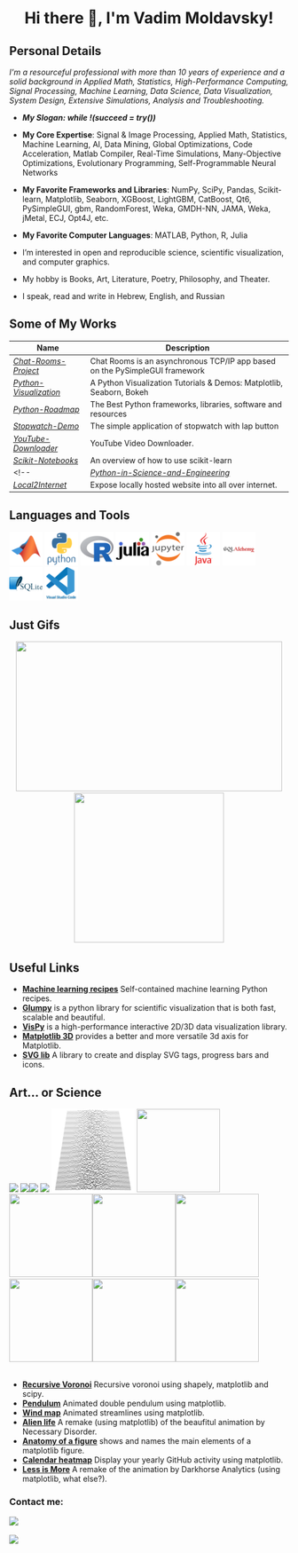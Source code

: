 <!--
**vasja34/vasja34** is a ✨ _special_ ✨ repository because its `README.md` (this file) appears on your GitHub profile.

Here are some ideas to get you started:

- 🔭 I’m currently working on ...
- 🌱 I’m currently learning ...
- 👯 I’m looking to collaborate on ...
- 🤔 I’m looking for help with ...
- 💬 Ask me about ...
- 📫 How to reach me: ...
- 😄 Pronouns: ...
- ⚡ Fun fact: ...
-->

<h1 align="center">Hi there 👋, I'm Vadim Moldavsky!</h1>

## Personal Details


*I'm a resourceful professional with more than 10 years of experience and a solid background in Applied Math, Statistics, High-Performance Computing, Signal Processing, Machine Learning, Data Science, Data Visualization, System Design, Extensive Simulations, Analysis and Troubleshooting.*

- ***My Slogan: while !(succeed = try())***

- **My Core Expertise**: Signal & Image Processing, Applied Math, Statistics, Machine Learning, AI, Data Mining, Global Optimizations, Code Acceleration, Matlab Compiler, Real-Time Simulations, 
Many-Objective Optimizations, Evolutionary Programming, Self-Programmable Neural Networks

- **My Favorite Frameworks and Libraries**: NumPy, SciPy, Pandas, Scikit-learn, Matplotlib, Seaborn, XGBoost, LightGBM, CatBoost, Qt6, PySimpleGUI, gbm, RandomForest, Weka, GMDH-NN, JAMA, Weka, jMetal, ECJ, Opt4J, etc.

- **My Favorite Computer Languages**: MATLAB, Python, R, Julia 

- I’m interested in open and reproducible science, scientific visualization, and computer graphics.

- My hobby is Books, Art, Literature, Poetry, Philosophy, and Theater.

- I speak, read and write in Hebrew, English, and Russian


## Some of My Works

| Name                  | Description                                            |
| ----------------------|------------------------------------------------------- |
| _[Chat-Rooms-Project](https://github.com/vasja34/Chat-Rooms-Project)_            | Chat Rooms is an asynchronous TCP/IP app based on the PySimpleGUI framework           |
| _[Python-Visualization](https://github.com/vasja34/Python-Visualization)_                          | A Python Visualization Tutorials & Demos: Matplotlib, Seaborn, Bokeh   |
| _[Python-Roadmap](https://github.com/vasja34/Python-Roadmap)_                          | The Best Python frameworks, libraries, software and resources     |
| _[Stopwatch-Demo](https://github.com/vasja34/Stopwatch-Demo)_                          | The simple application of stopwatch with lap button     |
| _[YouTube-Downloader](https://github.com/vasja34/YouTube-Downloader)_                    | YouTube Video Downloader.                                                              | 
| _[Scikit-Notebooks](https://github.com/vasja34/Scikit-Notebooks)_                          | An overview of how to use scikit-learn                       |
<!--| _[Python-in-Science-and-Engineering](https://github.com/vasja34/Python-in-Science-and-Engineering)_                    | A collection of examples of using python in the kinds of scientific and engineering computations                     |
 | _[Local2Internet](https://github.com/KasRoudra/Local2Internet)_                | Expose locally hosted website into all over internet.           |  -->



## Languages and Tools
<div>
  <img src="icons/matlab-original.svg" title="Matlab" alt="Matlab" width="60" height="60"/>
  <img src="icons/python-original-wordmark.svg" title="Python" alt="Python" width="60" height="60"/>
  <img src="icons/r-original.svg" title="R" alt="R" width="60" height="60"/>
  <img src="icons/julia-original-wordmark.svg" title="Julia" alt="Julia" width="60" height="60"/>
  <img src="icons/jupyter-original-wordmark.svg" title="Jupyter" alt="Jupyter" width="60" height="60"/>
  <img src="icons/java-original-wordmark.svg" title="Java" alt="Java" width="60" height="60"/> <!--&nbsp;-->
  <img src="icons/sqlalchemy-original-wordmark.svg" title="sqlalchemy" alt="sqlalchemy" width="60" height="60"/>
  <img src="icons/sqlite-original-wordmark.svg" title="sqlite" alt="sqlite" width="60" height="60"/>
  <img src="icons/vscode-original-wordmark.svg" title="VSCode" alt="VSCode" width="60" height="60"/>
</div>

## Just Gifs 
<div id="header" align="center">
  <img src="https://media.giphy.com/media/ko7twHhomhk8E/giphy.gif" width="480" height="270" frameBorder="0" class="giphy-embed" allowFullScreen>
  <img src="https://media.giphy.com/media/xT9Igzn9iOlDAaNtUA/giphy.gif" width="270" height="270" frameBorder="0" class="giphy-embed" allowFullScreen>
</div>

## Useful Links

- **[Machine learning recipes](https://github.com/rougier/ML-Recipes)** Self-contained machine learning Python recipes. 
- **[Glumpy](https://glumpy.github.io/gallery.html)** is a python library for scientific visualization that is both fast, scalable and beautiful. 
- **[VisPy](https://github.com/vispy/vispy)** is a high-performance interactive 2D/3D data visualization library. 
- **[Matplotlib 3D](https://github.com/rougier/matplotlib-3d)**  provides a better and more versatile 3d axis for Matplotlib. 
- **[SVG lib](https://github.com/rougier/svg-lib)** A library to create and display SVG tags, progress bars and icons. 

## Art... or Science

<img src="https://raw.githubusercontent.com/rougier/recursive-voronoi/master/recursive-voronoi.png" width="150px"> <img src="https://raw.githubusercontent.com/rougier/windmap/master/windmap.gif" width="150px"><img src="https://raw.githubusercontent.com/rougier/alien-life/master/alien-life.gif" width="150px"> <img src="https://raw.githubusercontent.com/rougier/pendulum/master/pendulum.gif" width="150px"> <img src="https://raw.githubusercontent.com/rougier/unknown-pleasures/master/unknown-pleasures.gif" width="150px">
<img src="https://media.giphy.com/media/3oz8xxXI5nS5sCYjXG/giphy.gif" width="150px" height="150px" ><img src="https://media.giphy.com/media/2bVYAlQiD7TPwDg1Yb/giphy.gif" width="150px" height="150px" ><img src="https://media.giphy.com/media/3ohhwHUaQuczKTVuog/giphy.gif" width="150px" height="150px" ><img src="https://media.giphy.com/media/2FMZ918Q5JX8Y/giphy.gif" width="150px" height="150px" ><img src="https://media.giphy.com/media/3oKIPyahvBic9s10uA/giphy.gif" width="150px" height="150px" ><img src="https://media.giphy.com/media/1zkMcZpLsOub1sBkqv/giphy.gif" width="150px" height="150px" ><img src="https://media.giphy.com/media/xTiTngSz6NXoUdNfVK/giphy.gif" width="150px" height="150px" >

## 
- **[Recursive Voronoi](https://github.com/rougier/recursive-voronoi)** Recursive voronoi using shapely, matplotlib and scipy.
- **[Pendulum](https://github.com/rougier/pendulum)** Animated double pendulum using matplotlib.
- **[Wind map](https://github.com/rougier/windmap)** Animated streamlines using matplotlib.
- **[Alien life](https://github.com/rougier/alien-life)** A remake (using matplotlib) of the beaufitul animation by Necessary Disorder.
- **[Anatomy of a figure](https://github.com/rougier/figure-anatomy)** shows and names the main elements of a matplotlib figure.
- **[Calendar heatmap](https://github.com/rougier/calendar-heatmap)** Display your yearly GitHub activity using matplotlib.
- **[Less is More](https://github.com/rougier/less-is-more)** A remake of the animation by Darkhorse Analytics (using matplotlib, what else?).


### Contact me:

<a href="https://github.com/vasja34" target="_blank"><img src="https://img.shields.io/badge/Github-Vasja34-green?style=for-the-badge&logo=github"></a>

<a href="mailto:vasja34@gmail.com" target="_blank"><img src="https://img.shields.io/badge/Email-vasja34@gmail.com-teal?style=for-the-badge&logo=gmail"></a>


